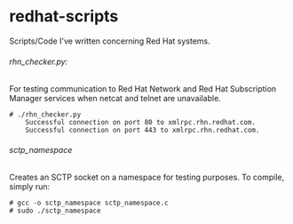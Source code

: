 redhat-scripts
==============

Scripts/Code I've written concerning Red Hat systems.

###### rhn_checker.py:
For testing communication to Red Hat Network and Red Hat Subscription Manager services when netcat and telnet are unavailable.
```
# ./rhn_checker.py 
	Successful connection on port 80 to xmlrpc.rhn.redhat.com.
	Successful connection on port 443 to xmlrpc.rhn.redhat.com.
```

###### sctp_namespace
Creates an SCTP socket on a namespace for testing purposes.  To compile, simply run:
```
# gcc -o sctp_namespace sctp_namespace.c
# sudo ./sctp_namespace
```
